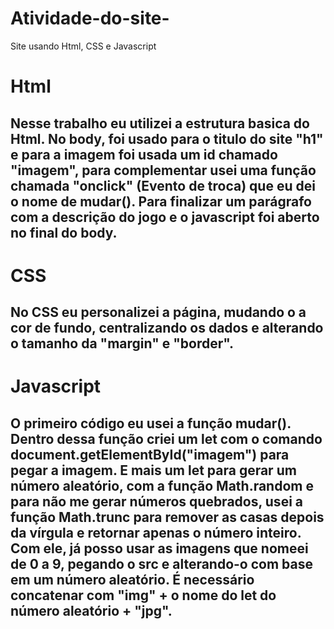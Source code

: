 # Atividade-do-site-
Site usando Html, CSS e Javascript
# Html 
## Nesse trabalho eu utilizei a estrutura basica do Html. No body, foi usado para o titulo do site "h1" e para a imagem foi usada um id chamado "imagem", para complementar usei  uma função chamada "onclick" (Evento de troca) que eu dei o nome de mudar(). Para finalizar um parágrafo com a descrição do jogo e o javascript foi aberto no final do body.

# CSS 
## No CSS eu personalizei a página, mudando o a cor de fundo, centralizando os dados e alterando o tamanho da "margin" e "border".

# Javascript 
## O primeiro código eu usei a função mudar(). Dentro dessa função criei um let com o comando document.getElementById("imagem") para pegar a imagem. E mais um let para gerar um número aleatório, com a função Math.random e para não me gerar números quebrados, usei a função Math.trunc para remover as casas depois da vírgula e retornar apenas o número inteiro. Com ele, já posso usar as imagens que nomeei de 0 a 9, pegando o src e alterando-o com base em um número aleatório. É necessário concatenar com "img" + o nome do let do número aleatório + "jpg".
